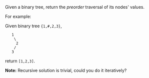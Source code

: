 Given a binary tree, return the *preorder* traversal of its nodes' values.

For example:

Given binary tree `{1,#,2,3}`,

```
   1
    \
     2
    /
   3
```

return `[1,2,3]`.

**Note:** Recursive solution is trivial, could you do it iteratively?
